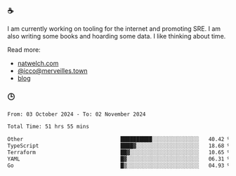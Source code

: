 ### ☕

I am currently working on tooling for the internet and promoting SRE. I am also writing some books and hoarding some data. I like thinking about time. 

Read more:

 - [natwelch.com](https://natwelch.com)
 - [@icco@merveilles.town](https://merveilles.town/@icco)
 - [blog](https://writing.natwelch.com)

### 🕒

<!--START_SECTION:waka-->

```txt
From: 03 October 2024 - To: 02 November 2024

Total Time: 51 hrs 55 mins

Other                               ██████████░░░░░░░░░░░░░░░   40.42 %
TypeScript                          ████▓░░░░░░░░░░░░░░░░░░░░   18.68 %
Terraform                           ██▓░░░░░░░░░░░░░░░░░░░░░░   10.65 %
YAML                                █▓░░░░░░░░░░░░░░░░░░░░░░░   06.31 %
Go                                  █▒░░░░░░░░░░░░░░░░░░░░░░░   04.93 %
```

<!--END_SECTION:waka-->
